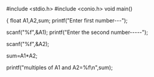 #include <stdio.h>
#include <conio.h>
void main()

{
 float A1,A2,sum;
 printf("Enter first number---");

  scanf("%f",&A1);
  printf("Enter the second number-----");

  scanf("%f",&A2);

sum=A1*A2;


  printf("multiples of A1 and A2=%f\n",sum);
